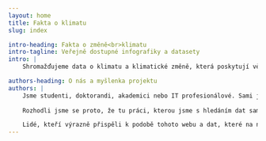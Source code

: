 ```yaml
---
layout: home
title: Fakta o klimatu
slug: index

intro-heading: Fakta o změně<br>klimatu
intro-tagline: Veřejně dostupné infografiky a datasety
intro: |
    Shromažďujeme data o klimatu a klimatické změně, která poskytují vědecké instituce (ČHMÚ, NASA, Eurostat a jiné) a zpracováváme z nich grafy a infografiky pro další použití.

authors-heading: O nás a myšlenka projektu
authors: |
    Jsme studenti, doktorandi, akademici nebo IT profesionálové. Sami jsme si zkusili vyhledat data o teplotě či emisích, najít určité informace v mnohasetstránkových zprávách IPCC nebo původních článcích. Jde to, ale musíte umět dobře anglicky, musíte si dohledávat spoustu souvislostí a stojí to spoustu času.
    
    Rozhodli jsme se proto, že tu práci, kterou jsme s hledáním dat sami měli, ostatním ušetříme -- zpracujeme infografiky, dáme odkazy na původní data i naše zpracované datasety na jedno místo a doplníme základní souvislosti. A dáme je k dispozici všem, pro koho budou užitečné. Doufáme, že se postupně tyto informace dostanou ke všem, kterých se změny klimatu týkají. Tedy ke všem.

    Lidé, kteří výrazně přispěli k podobě tohoto webu a dat, které na něm vidíte: Ondráš Přibyla, Martin Ukrop, Kika Zákopčanová, Martin crysman Zahradník, Marek Lahoda, Olda Sklenář, Jeňa Krčál a mnozí další. Úplný seznam lidí, kteří pomohli, byť i s drobnostmi, [najdete zde](https://github.com/mukrop/faktaoklimatu/blob/master/AUTHORS.md).
---
```


